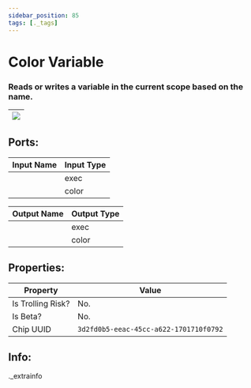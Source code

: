 ```yaml
---
sidebar_position: 85
tags: [._tags]
---
```


# Color Variable


### Reads or writes a variable in the current scope based on the name.

| ![](https://images-ext-2.discordapp.net/external/MPmIaQzlEPmgGWlgi-WxBBXt0Bjv_zWPkg1y1f_sy3s/https/www.recroomcircuits.com/image/circuit/absolute-value?width=206&height=108) |
|-----|

## Ports:

| Input Name | Input Type |
|-----------|-----------|
|  | exec |
|  | color |

| Output Name | Output Type |
|-----------|-----------|
|  | exec |
|  | color |

## Properties:

| Property  | Value |
|-------------------|-----------|
| Is Trolling Risk? | No. |
| Is Beta? | No. |
| Chip UUID | `3d2fd0b5-eeac-45cc-a622-1701710f0792` |

## Info:
._extrainfo